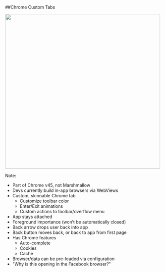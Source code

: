 ##Chrome Custom Tabs

<img src="img/chrome-custom-tabs.gif" height="500" />

Note:
+ Part of Chrome v45, not Marshmallow
+ Devs currently build in-app browsers via WebViews
+ Custom, skinnable Chrome tab
	+ Customize toolbar color
	+ Enter/Exit animations
	+ Custom actions to toolbar/overflow menu
+ App stays attached
+ Foreground importance (won’t be automatically closed)
+ Back arrow drops user back into app
+ Back button moves back, or back to app from first page
+ Has Chrome features
	+ Auto-complete
	+ Cookies
	+ Cache
+ Browser/data can be pre-loaded via configuration
+ "Why is this opening in the Facebook browser?"
